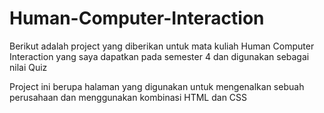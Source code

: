 # Human-Computer-Interaction

Berikut adalah project yang diberikan untuk mata kuliah Human Computer Interaction yang saya dapatkan pada semester 4 dan digunakan sebagai nilai Quiz

Project ini berupa halaman yang digunakan untuk mengenalkan sebuah perusahaan dan menggunakan kombinasi HTML dan CSS
